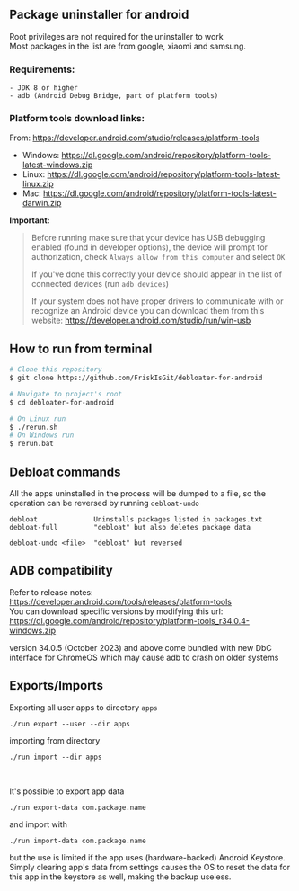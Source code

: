 ## Package uninstaller for android
Root privileges are not required for the uninstaller to work <br>
Most packages in the list are from google, xiaomi and samsung.
### Requirements:
```
- JDK 8 or higher
- adb (Android Debug Bridge, part of platform tools)
```

### Platform tools download links:
From:
https://developer.android.com/studio/releases/platform-tools

 - Windows: https://dl.google.com/android/repository/platform-tools-latest-windows.zip
 - Linux: https://dl.google.com/android/repository/platform-tools-latest-linux.zip
 - Mac: https://dl.google.com/android/repository/platform-tools-latest-darwin.zip

**Important:**
> 
> Before running make sure that your device has USB debugging enabled (found in developer options),
> the device will prompt for authorization, check `Always allow from this computer` and select `OK`
> 
> If you've done this correctly your device should appear in the list of connected devices (run  `adb devices`)
> 
> If your system does not have proper drivers to communicate with or recognize an Android device
> you can download them from this website: https://developer.android.com/studio/run/win-usb

## How to run from terminal
```bash
# Clone this repository
$ git clone https://github.com/FriskIsGit/debloater-for-android

# Navigate to project's root
$ cd debloater-for-android

# On Linux run
$ ./rerun.sh
# On Windows run
$ rerun.bat
```

## Debloat commands
All the apps uninstalled in the process will be dumped to a file, 
so the operation can be reversed by running `debloat-undo`
```
debloat              Uninstalls packages listed in packages.txt
debloat-full         "debloat" but also deletes package data

debloat-undo <file>  "debloat" but reversed
```

## ADB compatibility
Refer to release notes: https://developer.android.com/tools/releases/platform-tools
<br>You can download specific versions by modifying this url:
https://dl.google.com/android/repository/platform-tools_r34.0.4-windows.zip

version 34.0.5 (October 2023) and above come bundled with new DbC interface for ChromeOS
which may cause adb to crash on older systems

## Exports/Imports
Exporting all user apps to directory `apps`
```shell
./run export --user --dir apps 
```
importing from directory
```shell
./run import --dir apps
```

<br>

It's possible to export app data
```shell
./run export-data com.package.name
```
and import with
```shell
./run import-data com.package.name
```
but the use is limited if the app uses (hardware-backed) Android Keystore.
Simply clearing app's data from settings causes the OS to reset the data for this app in the keystore as well,
making the backup useless.
